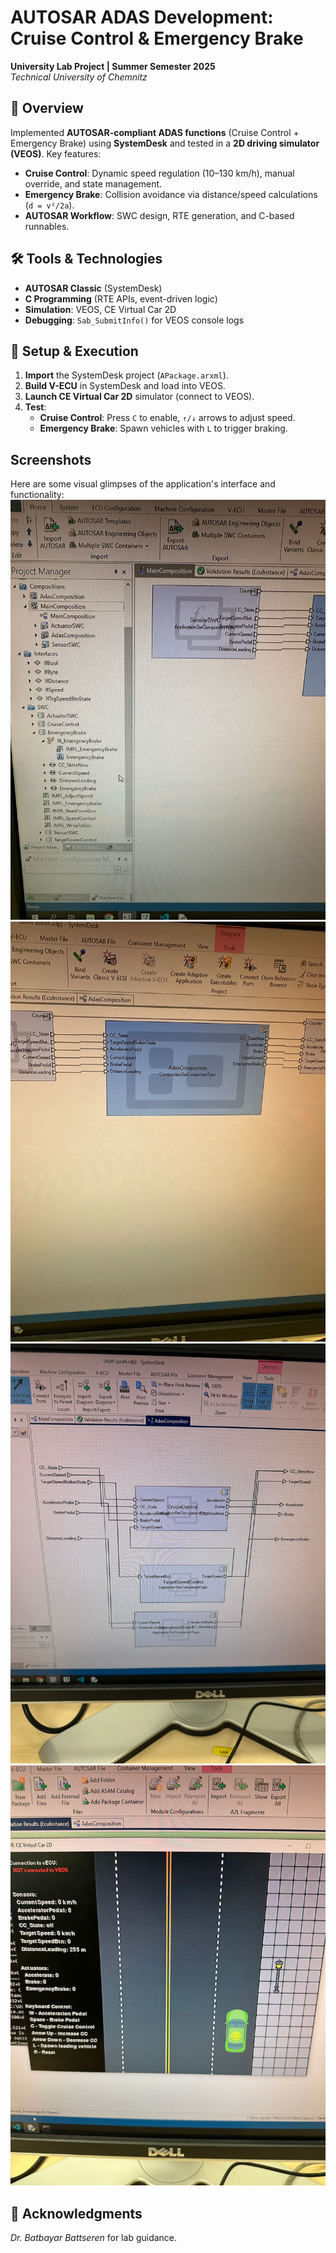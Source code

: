 # AUTOSAR ADAS Development: Cruise Control & Emergency Brake  
**University Lab Project | Summer Semester 2025**  
*Technical University of Chemnitz*  

## 📌 Overview  
Implemented **AUTOSAR-compliant ADAS functions** (Cruise Control + Emergency Brake) using **SystemDesk** and tested in a **2D driving simulator (VEOS)**. 
Key features:  
- **Cruise Control**: Dynamic speed regulation (10–130 km/h), manual override, and state management.  
- **Emergency Brake**: Collision avoidance via distance/speed calculations (`d = v²/2a`).  
- **AUTOSAR Workflow**: SWC design, RTE generation, and C-based runnables.  

## 🛠️ Tools & Technologies  
- **AUTOSAR Classic** (SystemDesk)  
- **C Programming** (RTE APIs, event-driven logic)  
- **Simulation**: VEOS, CE Virtual Car 2D  
- **Debugging**: `Sab_SubmitInfo()` for VEOS console logs  

## 🔧 Setup & Execution  
1. **Import** the SystemDesk project (`APackage.arxml`).  
2. **Build V-ECU** in SystemDesk and load into VEOS.  
3. **Launch CE Virtual Car 2D** simulator (connect to VEOS).  
4. **Test**:  
   - **Cruise Control**: Press `C` to enable, `↑/↓` arrows to adjust speed.  
   - **Emergency Brake**: Spawn vehicles with `L` to trigger braking.  

## Screenshots
Here are some visual glimpses of the application's interface and functionality:
![SWCS](assets/screenshots/SWCs.jpeg)
![MainComposition](assets/screenshots/Main-Composition.jpeg)
![ADASComposition](assets/screenshots/ADAS-Composition.jpeg)
![2dSimulation](assets/screenshots/2d-simulation.jpeg)

## 🙏 Acknowledgments  
*Dr. Batbayar Battseren* for lab guidance.  
